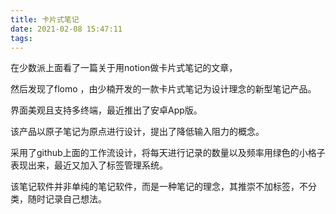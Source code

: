 ```yaml
---
title: 卡片式笔记
date: 2021-02-08 15:47:11
tags:
---
```


在少数派上面看了一篇关于用notion做卡片式笔记的文章，

然后发现了flomo ，由少楠开发的一款卡片式笔记为设计理念的新型笔记产品。

界面美观且支持多终端，最近推出了安卓App版。

该产品以原子笔记为原点进行设计，提出了降低输入阻力的概念。

采用了github上面的工作流设计，将每天进行记录的数量以及频率用绿色的小格子表现出来，最近又加入了标签管理系统。

该笔记软件并非单纯的笔记软件，而是一种笔记的理念，其推崇不加标签，不分类，随时记录自己想法。